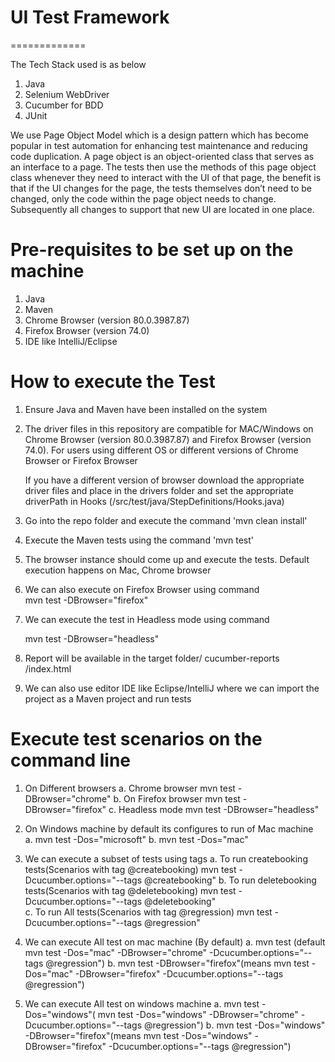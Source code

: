 # UI Test Framework
=============

The Tech Stack used is as below
1. Java
2. Selenium WebDriver
3. Cucumber for BDD
4. JUnit

We use Page Object Model which is a design pattern which has become popular in test automation for enhancing test maintenance and
reducing code duplication.
A page object is an object-oriented class that serves as an interface to a page.
The tests then use the methods of this page object class whenever they need to interact with the UI of that page,
the benefit is that if the UI changes for the page, the tests themselves don’t need to be changed,
only the code within the page object needs to change.
Subsequently all changes to support that new UI are located in one place.


Pre-requisites to be set up on the machine
================================================
1. Java
2. Maven
3. Chrome Browser (version 80.0.3987.87)
4. Firefox Browser (version 74.0)
5. IDE like IntelliJ/Eclipse


How to execute the Test
====================================================
1. Ensure Java and Maven have been installed on the system
2. The driver files in this repository are compatible for MAC/Windows on  Chrome Browser (version 80.0.3987.87) and
    Firefox Browser (version 74.0). For users using different OS or different versions of Chrome Browser or Firefox Browser
    
    If you have a different version of browser download the appropriate driver files and place in the drivers folder and set the appropriate driverPath in Hooks (/src/test/java/StepDefinitions/Hooks.java)
4. Go into the repo folder and execute the command  'mvn clean install'
5. Execute the Maven tests using the command 'mvn test'
6. The browser instance should come up and execute the tests. Default execution happens on Mac, Chrome browser
7. We can also execute on Firefox Browser using command  
    mvn test  -DBrowser="firefox"
8. We can execute the test in Headless mode using command

   mvn test  -DBrowser="headless"
9. Report will be available in the target folder/ cucumber-reports /index.html
10. We can also use editor IDE like Eclipse/IntelliJ where we can import the project as a Maven project and run tests


Execute test scenarios on the command line
======================================================
1. On Different browsers 
    a. Chrome browser
        mvn test  -DBrowser="chrome"
    b. On Firefox browser
        mvn test  -DBrowser="firefox"
    c. Headless mode
        mvn test  -DBrowser="headless"
             
 2. On Windows machine by default its configures to run of Mac machine   
    a.  mvn test  -Dos="microsoft"
    b.  mvn test  -Dos="mac"

3. We can execute a subset of tests using tags
   a. To run createbooking tests(Scenarios with tag @createbooking)
         mvn test  -Dcucumber.options="--tags @createbooking"
   b. To run deletebooking tests(Scenarios with tag @deletebooking)
        mvn test  -Dcucumber.options="--tags @deletebooking"        
   c. To run All tests(Scenarios with tag @regression)
        mvn test  -Dcucumber.options="--tags @regression"

4. We can execute All test on mac machine (By default)
    a. mvn test (default mvn test -Dos="mac" -DBrowser="chrome" -Dcucumber.options="--tags @regression")
    b. mvn test -DBrowser="firefox"(means mvn test -Dos="mac" -DBrowser="firefox" -Dcucumber.options="--tags @regression")                

5. We can execute All test on windows machine 
    a. mvn test -Dos="windows"( mvn test -Dos="windows" -DBrowser="chrome" -Dcucumber.options="--tags @regression")
    b. mvn test -Dos="windows" -DBrowser="firefox"(means mvn test -Dos="windows" -DBrowser="firefox" -Dcucumber.options="--tags @regression")

